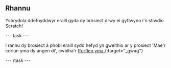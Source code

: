 ## Rhannu

Ysbrydola ddefnyddwyr eraill gyda dy brosiect drwy ei gyflwyno i'n stiwdio Scratch!

--- task ---

I rannu dy brosiect â phobl eraill sydd hefyd yn gweithio ar y prosiect 'Mae'r corlun yma dy angen di', cwblha'r [ffurflen yma.](https://form.raspberrypi.org/f/community-project-submissions){:target="_gwag"}

--- /task ---

